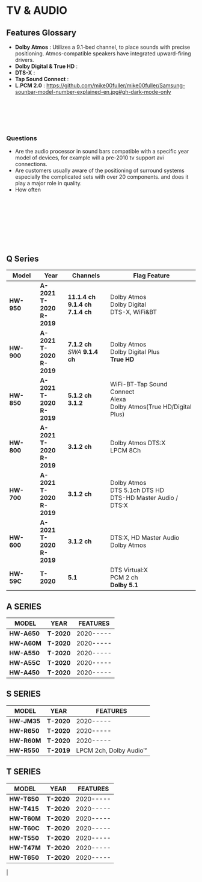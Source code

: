 # TV & AUDIO
## Features Glossary
- **Dolby Atmos** : Utilizes a 9.1-bed channel, to place sounds with precise positioning. Atmos-compatible speakers have integrated upward-firing drivers.
- **Dolby Digital & True HD** :
- **DTS-X** :
- **Tap Sound Connect** :
- **L.PCM 2.0** : 
https://github.com/mike00fuller/mike00fuller/Samsung-sounbar-model-number-explained-en.jpg#gh-dark-mode-only


<br>
<br>
<br>
<br>


### Questions
- Are the audio processor in sound bars compatible with a specific year model of devices, for example will a pre-2010 tv support avi connections.
- Are customers usually aware of the positioning of surround systems especially the complicated sets with over 20 components. and does it play a major role in quality.
- How often 


<br>
<br>
<br>
<br>
<br>
<br>
<br>

## Q Series
| Model | Year | Channels | Flag Feature |
|-------|----------|------|--------|
|**HW-950**|**A-2021**<br>**T-2020**<br>**R-2019**|**11.1.4 ch**<br>**9.1.4 ch** <br>**7.1.4 ch**|Dolby Atmos<br> Dolby Digital<br> DTS-X, WiFi&BT|
|**HW-900**|**A-2021**<br>**T-2020**<br>**R-2019**|**7.1.2 ch**<br> *SWA* **9.1.4 ch**|Dolby Atmos<br> Dolby Digital Plus<br> **True HD**|
|**HW-850**|**A-2021**<br>**T-2020**<br>**R-2019**|**5.1.2 ch**<br>**3.1.2**|WiFi-BT-Tap Sound Connect<br>Alexa<br>Dolby Atmos(True HD/Digital Plus)|
|**HW-800**|**A-2021**<br>**T-2020**<br>**R-2019**|**3.1.2 ch**|Dolby Atmos DTS:X <br> LPCM 8Ch |
|**HW-700**|**A-2021**<br>**T-2020**<br>**R-2019**|**3.1.2 ch** |Dolby Atmos <br> DTS 5.1ch DTS HD <br> DTS-HD Master Audio / DTS:X |
|**HW-600**|**A-2021**<br>**T-2020**<br>**R-2019**|**3.1.2 ch** |DTS:X, HD Master Audio<br> Dolby Atmos|
|**HW-59C**|**T-2020**|**5.1**|DTS Virtual:X<br> PCM 2 ch<br>**Dolby 5.1**|


## A SERIES
| MODEL | YEAR | FEATURES |
|-------|----------|------|
|**HW-A650**|**T-2020**|2020-----|
|**HW-A60M**|**T-2020**|2020-----|
|**HW-A550**|**T-2020**|2020-----|
|**HW-A55C**|**T-2020**|2020-----|
|**HW-A450**|**T-2020**|2020-----|


## S SERIES 
| MODEL | YEAR | FEATURES |
|-------|----------|------|
|**HW-JM35**|**T-2020**|2020-----|
|**HW-R650**|**T-2020**|2020-----|
|**HW-R60M**|**T-2020**|2020-----|
|**HW-R550**|**T-2019**|LPCM 2ch, Dolby Audio™|**2.1 ch** |

## T SERIES 
| MODEL | YEAR | FEATURES |
|-------|----------|------|
|**HW-T650**|**T-2020**|2020-----|
|**HW-T415**|**T-2020**|2020-----|
|**HW-T60M**|**T-2020**|2020-----|
|**HW-T60C**|**T-2020**|2020-----|
|**HW-T550**|**T-2020**|2020-----|
|**HW-T47M**|**T-2020**|2020-----|
|**HW-T650**|**T-2020**|2020-----|
|
